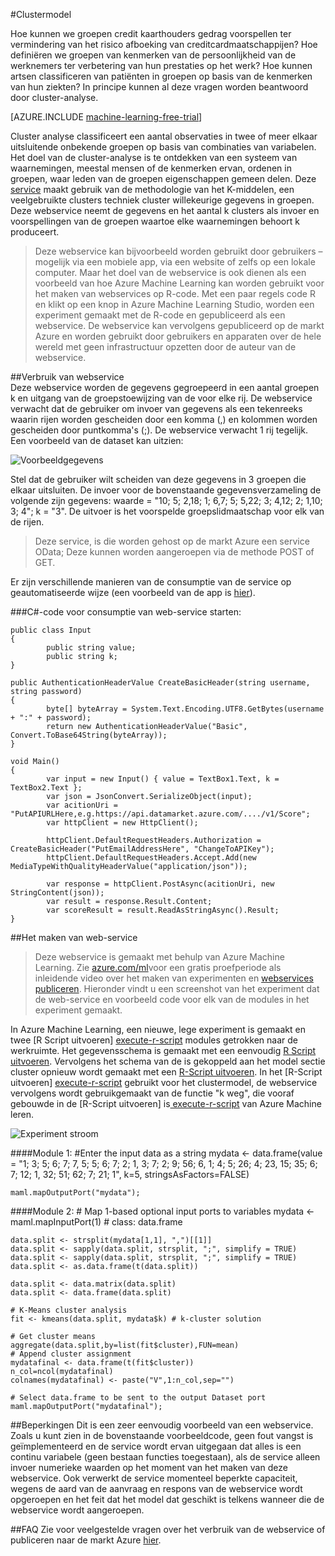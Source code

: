 <properties 
    pageTitle="Cluster-Model | Microsoft Azure" 
    description="Clustermodel" 
    services="machine-learning" 
    documentationCenter="" 
    authors="FrancescaLazzeri" 
    manager="jhubbard" 
    editor="cgronlun"/>

<tags 
    ms.service="machine-learning" 
    ms.workload="data-services" 
    ms.tgt_pltfrm="na" 
    ms.devlang="na" 
    ms.topic="article" 
    ms.date="10/17/2016" 
    ms.author="lazzeri"/> 


#<a name="cluster-model"></a>Clustermodel    

Hoe kunnen we groepen credit kaarthouders gedrag voorspellen ter vermindering van het risico afboeking van creditcardmaatschappijen? Hoe definiëren we groepen van kenmerken van de persoonlijkheid van de werknemers ter verbetering van hun prestaties op het werk? Hoe kunnen artsen classificeren van patiënten in groepen op basis van de kenmerken van hun ziekten? In principe kunnen al deze vragen worden beantwoord door cluster-analyse.   


[AZURE.INCLUDE [machine-learning-free-trial](../../includes/machine-learning-free-trial.md)] 
   
Cluster analyse classificeert een aantal observaties in twee of meer elkaar uitsluitende onbekende groepen op basis van combinaties van variabelen. Het doel van de cluster-analyse is te ontdekken van een systeem van waarnemingen, meestal mensen of de kenmerken ervan, ordenen in groepen, waar leden van de groepen eigenschappen gemeen delen. Deze [service](https://datamarket.azure.com/dataset/aml_labs/k_cluster_model) maakt gebruik van de methodologie van het K-middelen, een veelgebruikte clusters techniek cluster willekeurige gegevens in groepen. Deze webservice neemt de gegevens en het aantal k clusters als invoer en voorspellingen van de groepen waartoe elke waarnemingen behoort k produceert. 

>Deze webservice kan bijvoorbeeld worden gebruikt door gebruikers – mogelijk via een mobiele app, via een website of zelfs op een lokale computer. Maar het doel van de webservice is ook dienen als een voorbeeld van hoe Azure Machine Learning kan worden gebruikt voor het maken van webservices op R-code. Met een paar regels code R en klikt op een knop in Azure Machine Learning Studio, worden een experiment gemaakt met de R-code en gepubliceerd als een webservice. De webservice kan vervolgens gepubliceerd op de markt Azure en worden gebruikt door gebruikers en apparaten over de hele wereld met geen infrastructuur opzetten door de auteur van de webservice.  

##<a name="consumption-of-web-service"></a>Verbruik van webservice   
Deze webservice worden de gegevens gegroepeerd in een aantal groepen k en uitgang van de groepstoewijzing van de voor elke rij. De webservice verwacht dat de gebruiker om invoer van gegevens als een tekenreeks waarin rijen worden gescheiden door een komma (,) en kolommen worden gescheiden door puntkomma's (;). De webservice verwacht 1 rij tegelijk. Een voorbeeld van de dataset kan uitzien:

![Voorbeeldgegevens][1]

Stel dat de gebruiker wilt scheiden van deze gegevens in 3 groepen die elkaar uitsluiten. De invoer voor de bovenstaande gegevensverzameling de volgende zijn gegevens: waarde = "10; 5; 2,18; 1; 6,7; 5; 5,22; 3; 4,12; 2; 1,10; 3; 4"; k = "3". De uitvoer is het voorspelde groepslidmaatschap voor elk van de rijen.

>Deze service, is die worden gehost op de markt Azure een service OData; Deze kunnen worden aangeroepen via de methode POST of GET. 

Er zijn verschillende manieren van de consumptie van de service op geautomatiseerde wijze (een voorbeeld van de app is [hier](http://microsoftazuremachinelearning.azurewebsites.net/ClusterModel.aspx )).

###<a name="starting-c-code-for-web-service-consumption"></a>C#-code voor consumptie van web-service starten:

    public class Input
    {
            public string value;
            public string k;
    }
    
    public AuthenticationHeaderValue CreateBasicHeader(string username, string password)
    {
            byte[] byteArray = System.Text.Encoding.UTF8.GetBytes(username + ":" + password);
            return new AuthenticationHeaderValue("Basic", Convert.ToBase64String(byteArray));
    }
    
    void Main()
    {
            var input = new Input() { value = TextBox1.Text, k = TextBox2.Text };
            var json = JsonConvert.SerializeObject(input);
            var acitionUri = "PutAPIURLHere,e.g.https://api.datamarket.azure.com/..../v1/Score";
            var httpClient = new HttpClient();
    
            httpClient.DefaultRequestHeaders.Authorization = CreateBasicHeader("PutEmailAddressHere", "ChangeToAPIKey");
            httpClient.DefaultRequestHeaders.Accept.Add(new MediaTypeWithQualityHeaderValue("application/json"));
    
            var response = httpClient.PostAsync(acitionUri, new StringContent(json));
            var result = response.Result.Content;
            var scoreResult = result.ReadAsStringAsync().Result;
    }




##<a name="creation-of-web-service"></a>Het maken van web-service  
>Deze webservice is gemaakt met behulp van Azure Machine Learning. Zie [azure.com/ml](http://azure.com/ml)voor een gratis proefperiode als inleidende video over het maken van experimenten en [webservices publiceren](machine-learning-publish-a-machine-learning-web-service.md). Hieronder vindt u een screenshot van het experiment dat de web-service en voorbeeld code voor elk van de modules in het experiment gemaakt.

In Azure Machine Learning, een nieuwe, lege experiment is gemaakt en twee [R Script uitvoeren] [ execute-r-script] modules getrokken naar de werkruimte. Het gegevensschema is gemaakt met een eenvoudig [R Script uitvoeren][execute-r-script]. Vervolgens het schema van de is gekoppeld aan het model sectie cluster opnieuw wordt gemaakt met een [R-Script uitvoeren][execute-r-script]. In het [R-Script uitvoeren] [ execute-r-script] gebruikt voor het clustermodel, de webservice vervolgens wordt gebruikgemaakt van de functie "k weg", die vooraf gebouwde in de [R-Script uitvoeren] is[ execute-r-script] van Azure Machine leren.    
   

     
![Experiment stroom][3]

####<a name="module-1"></a>Module 1: 
    #Enter the input data as a string 
    mydata <- data.frame(value = "1; 3; 5; 6; 7; 7, 5; 5; 6; 7; 2; 1, 3; 7; 2; 9; 56; 6, 1; 4; 5; 26; 4; 23, 15; 35; 6; 7; 12; 1, 32; 51; 62; 7; 21; 1", k=5, stringsAsFactors=FALSE)
    
    maml.mapOutputPort("mydata");     
    

####<a name="module-2"></a>Module 2:
    # Map 1-based optional input ports to variables
    mydata <- maml.mapInputPort(1) # class: data.frame

    data.split <- strsplit(mydata[1,1], ",")[[1]]
    data.split <- sapply(data.split, strsplit, ";", simplify = TRUE)
    data.split <- sapply(data.split, strsplit, ";", simplify = TRUE)
    data.split <- as.data.frame(t(data.split))

    data.split <- data.matrix(data.split)
    data.split <- data.frame(data.split)

    # K-Means cluster analysis
    fit <- kmeans(data.split, mydata$k) # k-cluster solution

    # Get cluster means 
    aggregate(data.split,by=list(fit$cluster),FUN=mean)
    # Append cluster assignment
    mydatafinal <- data.frame(t(fit$cluster))
    n_col=ncol(mydatafinal)
    colnames(mydatafinal) <- paste("V",1:n_col,sep="")

    # Select data.frame to be sent to the output Dataset port
    maml.mapOutputPort("mydatafinal");
   
 
##<a name="limitations"></a>Beperkingen
Dit is een zeer eenvoudig voorbeeld van een webservice. Zoals u kunt zien in de bovenstaande voorbeeldcode, geen fout vangst is geïmplementeerd en de service wordt ervan uitgegaan dat alles is een continu variabele (geen bestaan functies toegestaan), als de service alleen invoer numerieke waarden op het moment van het maken van deze webservice. Ook verwerkt de service momenteel beperkte capaciteit, wegens de aard van de aanvraag en respons van de webservice wordt opgeroepen en het feit dat het model dat geschikt is telkens wanneer die de webservice wordt aangeroepen. 

##<a name="faq"></a>FAQ
Zie voor veelgestelde vragen over het verbruik van de webservice of publiceren naar de markt Azure [hier](machine-learning-marketplace-faq.md).

[1]: ./media/machine-learning-r-csharp-cluster-model/cluster-img1.png
[2]: ./media/machine-learning-r-csharp-cluster-model/cluster-img2.png
[3]: ./media/machine-learning-r-csharp-cluster-model/cluster-img3.png


<!-- Module References -->
[execute-r-script]: https://msdn.microsoft.com/library/azure/30806023-392b-42e0-94d6-6b775a6e0fd5/
 
